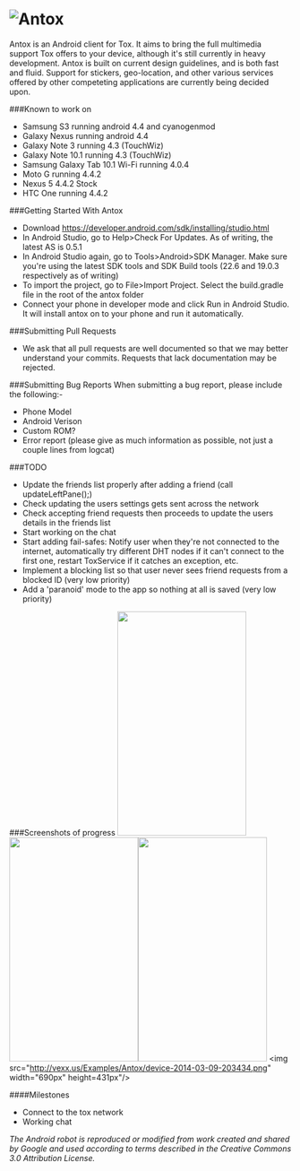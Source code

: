 ![Antox](http://vexx.us/Images/AntoxFull.png "Antox Tox Android Client")
=====

Antox is an Android client for Tox. It aims to bring the full multimedia support Tox offers to your device, although it's still currently in heavy development. Antox is built on current design guidelines, and is both fast and fluid. Support for stickers, geo-location, and other various services offered by other competeting applications are currently being decided upon. 

###Known to work on
* Samsung S3 running android 4.4 and cyanogenmod
* Galaxy Nexus running android 4.4
* Galaxy Note 3 running 4.3 (TouchWiz)
* Galaxy Note 10.1 running 4.3 (TouchWiz)
* Samsung Galaxy Tab 10.1 Wi-Fi running 4.0.4
* Moto G running 4.4.2
* Nexus 5 4.4.2 Stock
* HTC One running 4.4.2

###Getting Started With Antox
- Download https://developer.android.com/sdk/installing/studio.html
- In Android Studio, go to Help>Check For Updates. As of writing, the latest AS is 0.5.1
- In Android Studio again, go to Tools>Android>SDK Manager. Make sure you're using the latest SDK tools and SDK Build tools (22.6 and 19.0.3 respectively as of writing)
- To import the project, go to File>Import Project. Select the build.gradle file in the root of the antox folder
- Connect your phone in developer mode and click Run in Android Studio. It will install antox on to your phone and run it automatically.

###Submitting Pull Requests
- We ask that all pull requests are well documented so that we may better understand your commits. Requests that lack documentation may be rejected.
 
###Submitting Bug Reports
When submitting a bug report, please include the following:-
- Phone Model
- Android Verison
- Custom ROM?
- Error report (please give as much information as possible, not just a couple lines from logcat)


###TODO

- Update the friends list properly after adding a friend (call updateLeftPane();)
- Check updating the users settings gets sent across the network
- Check accepting friend requests then proceeds to update the users details in the friends list
- Start working on the chat
- Start adding fail-safes: Notify user when they're not connected to the internet, automatically try different DHT nodes if it can't connect to the first one, restart ToxService if it catches an exception, etc.
- Implement a blocking list so that user never sees friend requests from a blocked ID (very low priority)
- Add a 'paranoid' mode to the app so nothing at all is saved (very low priority)

###Screenshots of progress
<img src="http://vexx.us/Examples/Antox/device-2014-03-02-231541.png" width="230px" height="400px"/><img src="http://vexx.us/Examples/Antox/device-2014-03-02-231621.png" width="230px" height="400px"/><img src="http://vexx.us/Examples/Antox/device-2014-03-02-231650.png" width="230px" height="400px"/>
<img src="http://vexx.us/Examples/Antox/device-2014-03-09-203434.png" width="690px" height=431px"/>

####Milestones

- Connect to the tox network
- Working chat

*The Android robot is reproduced or modified from work created and shared by Google and used according to terms described in the Creative Commons 3.0 Attribution License.*
